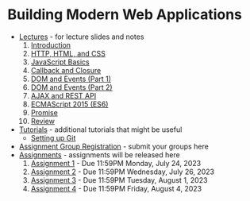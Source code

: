 # Building Modern Web Applications

* [Lectures](./lectures) - for lecture slides and notes
    1. [Introduction](./lectures/lecture-0.pdf)
    2. [HTTP, HTML, and CSS](./lectures/lecture-1.pdf)
    3. [JavaScript Basics](./lectures/lecture-2.pdf)
    4. [Callback and Closure](./lectures/lecture-3.pdf)
    5. [DOM and Events (Part 1)](./lectures/lecture-4.1.pdf)
    6. [DOM and Events (Part 2)](./lectures/lecture-4.2.pdf)
    7. [AJAX and REST API](./lectures/lecture-5.pdf)
    8. [ECMAScript 2015 (ES6)](./lectures/lecture-6.pdf)
    9. [Promise](./lectures/lecture-7.pdf)
    10. [Review](./lectures/Review.pdf)
* [Tutorials](./tutorials) - additional tutorials that might be useful
    * [Setting up Git](./tutorials/git-setup.md)
* [Assignment Group Registration](https://forms.gle/GBJfRiSKEn1jXa7UA) - submit your groups here
* [Assignments](./assignments) - assignments will be released here
    1. [Assignment 1](./assignments/assignment-1) - Due 11:59PM Monday, July 24, 2023
    2. [Assignment 2](./assignments/assignment-2) - Due 11:59PM Wednesday, July 26, 2023
    3. [Assignment 3](./assignments/assignment-3) - Due 11:59PM Tuesday, August 1, 2023
    4. [Assignment 4](./assignments/assignment-4) - Due 11:59PM Friday, August 4, 2023
